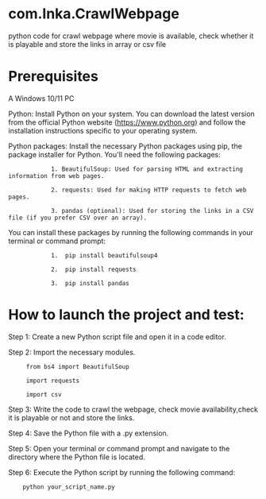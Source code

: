 # com.Inka.CrawlWebpage
python code for crawl webpage where movie is available, check whether it is playable and store the links in array or csv file
# Prerequisites
A Windows 10/11 PC

Python: Install Python on your system. You can download the latest version from the official Python website (https://www.python.org) and follow the installation instructions specific to your operating system.

Python packages: Install the necessary Python packages using pip, the package installer for Python. You'll need the following packages:

                1. BeautifulSoup: Used for parsing HTML and extracting information from web pages.
               
                2. requests: Used for making HTTP requests to fetch web pages.
                
                3. pandas (optional): Used for storing the links in a CSV file (if you prefer CSV over an array).
                
You can install these packages by running the following commands in your terminal or command prompt:

                1.  pip install beautifulsoup4
                
                2.  pip install requests
                
                3.  pip install pandas
 
# How to launch the project and test:
Step 1: Create a new Python script file and open it in a code editor.

Step 2: Import the necessary modules.
 
         from bs4 import BeautifulSoup
         
         import requests
         
         import csv
         
Step 3: Write the code to crawl the webpage, check movie availability,check it is playable or not and store the links.

Step 4: Save the Python file with a .py extension.

Step 5: Open your terminal or command prompt and navigate to the directory where the Python file is located.

Step 6: Execute the Python script by running the following command:

        python your_script_name.py
                
                

